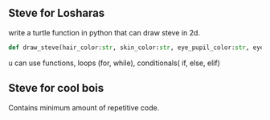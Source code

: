 ## Steve for Losharas 

write a turtle function in python that can draw steve in 2d.

```python
def draw_steve(hair_color:str, skin_color:str, eye_pupil_color:str, eye_color:str, shirt_color:str, pants_color:str, boots_color:str): 
```

u can use functions, loops (for, while), conditionals( if, else, elif)

## Steve for cool bois 

Contains minimum amount of repetitive code.